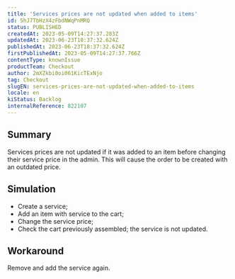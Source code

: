 ```yaml
---
title: 'Services prices are not updated when added to items'
id: 5hJ7TbHzX4zFbdNWqPnMRQ
status: PUBLISHED
createdAt: 2023-05-09T14:27:37.283Z
updatedAt: 2023-06-23T18:37:32.624Z
publishedAt: 2023-06-23T18:37:32.624Z
firstPublishedAt: 2023-05-09T14:27:37.766Z
contentType: knownIssue
productTeam: Checkout
author: 2mXZkbi0oi061KicTExNjo
tag: Checkout
slugEN: services-prices-are-not-updated-when-added-to-items
locale: en
kiStatus: Backlog
internalReference: 822107
---
```


## Summary


Services prices are not updated if it was added to an item before changing their service price in the admin. This will cause the order to be created with an outdated price.


##

## Simulation



- Create a service;
- Add an item with service to the cart;
- Change the service price;
- Check the cart previously assembled; the service is not updated.


##

## Workaround


Remove and add the service again.




